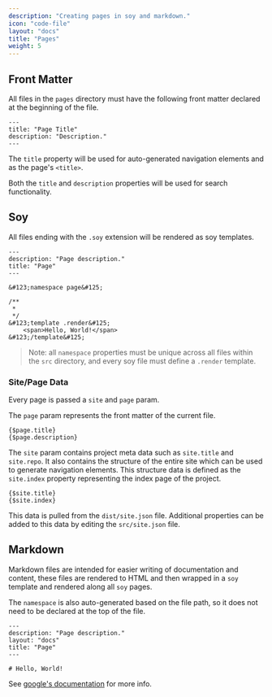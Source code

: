 ```yaml
---
description: "Creating pages in soy and markdown."
icon: "code-file"
layout: "docs"
title: "Pages"
weight: 5
---
```


<article id="front_matter">

## Front Matter

All files in the `pages` directory must have the following front matter declared
at the beginning of the file.

```
---
title: "Page Title"
description: "Description."
---
```

The `title` property will be used for auto-generated navigation elements and as
the page's `<title>`.

Both the `title` and `description` properties will be used for search
functionality.

</article>

<article id="soy_files">

## Soy

All files ending with the `.soy` extension will be rendered as soy templates.

```soy
---
description: "Page description."
title: "Page"
---

&#123;namespace page&#125;

/**
 *
 */
&#123;template .render&#125;
    <span>Hello, World!</span>
&#123;/template&#125;
```

> Note: all `namespace` properties must be unique across all files within
the `src` directory, and every soy file must define a `.render` template.

### Site/Page Data

Every page is passed a `site` and `page` param.

The `page` param represents the front matter of the current file.

```soy
{$page.title}
{$page.description}
```

The `site` param contains project meta data such
as `site.title` and `site.repo`. It also contains the structure of the entire
site which can be used to generate navigation elements. This structure data is
defined as the `site.index` property representing the index page of the project.

```soy
{$site.title}
{$site.index}
```

This data is pulled from the `dist/site.json` file. Additional properties can be
added to this data by editing the `src/site.json` file.

</article>

<article id="markdown_files">

## Markdown

Markdown files are intended for easier writing of documentation and content,
these files are rendered to HTML and then wrapped in a `soy` template and
rendered along all `soy` pages.

The `namespace` is also auto-generated based on the file path, so it does not
need to be declared at the top of the file.

```
---
description: "Page description."
layout: "docs"
title: "Page"
---

# Hello, World!
```

See [google's documentation](https://developers.google.com/closure/templates/docs/commands#specialcharacters) for more info.

</article>
